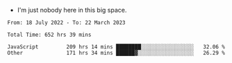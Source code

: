 - I'm just nobody here in this big space.


<!--START_SECTION:waka-->

```text
From: 18 July 2022 - To: 22 March 2023

Total Time: 652 hrs 39 mins

JavaScript         209 hrs 14 mins ████████░░░░░░░░░░░░░░░░░   32.06 %
Other              171 hrs 34 mins ██████▓░░░░░░░░░░░░░░░░░░   26.29 %
```

<!--END_SECTION:waka-->
